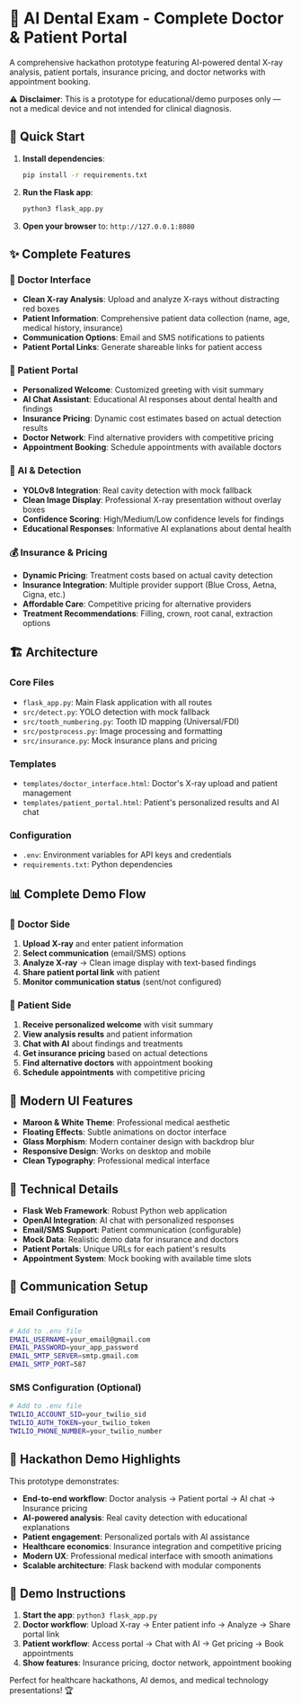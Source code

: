 # 🦷 AI Dental Exam - Complete Doctor & Patient Portal

A comprehensive hackathon prototype featuring AI-powered dental X-ray analysis, patient portals, insurance pricing, and doctor networks with appointment booking.

⚠️ **Disclaimer**: This is a prototype for educational/demo purposes only — not a medical device and not intended for clinical diagnosis.

## 🚀 Quick Start

1. **Install dependencies**:
   ```bash
   pip install -r requirements.txt
   ```

2. **Run the Flask app**:
   ```bash
   python3 flask_app.py
   ```

3. **Open your browser** to: `http://127.0.0.1:8080`

## ✨ Complete Features

### 🏥 Doctor Interface
- **Clean X-ray Analysis**: Upload and analyze X-rays without distracting red boxes
- **Patient Information**: Comprehensive patient data collection (name, age, medical history, insurance)
- **Communication Options**: Email and SMS notifications to patients
- **Patient Portal Links**: Generate shareable links for patient access

### 👤 Patient Portal
- **Personalized Welcome**: Customized greeting with visit summary
- **AI Chat Assistant**: Educational AI responses about dental health and findings
- **Insurance Pricing**: Dynamic cost estimates based on actual detection results
- **Doctor Network**: Find alternative providers with competitive pricing
- **Appointment Booking**: Schedule appointments with available doctors

### 🤖 AI & Detection
- **YOLOv8 Integration**: Real cavity detection with mock fallback
- **Clean Image Display**: Professional X-ray presentation without overlay boxes
- **Confidence Scoring**: High/Medium/Low confidence levels for findings
- **Educational Responses**: Informative AI explanations about dental health

### 💰 Insurance & Pricing
- **Dynamic Pricing**: Treatment costs based on actual cavity detection
- **Insurance Integration**: Multiple provider support (Blue Cross, Aetna, Cigna, etc.)
- **Affordable Care**: Competitive pricing for alternative providers
- **Treatment Recommendations**: Filling, crown, root canal, extraction options

## 🏗️ Architecture

### Core Files
- `flask_app.py`: Main Flask application with all routes
- `src/detect.py`: YOLO detection with mock fallback
- `src/tooth_numbering.py`: Tooth ID mapping (Universal/FDI)
- `src/postprocess.py`: Image processing and formatting
- `src/insurance.py`: Mock insurance plans and pricing

### Templates
- `templates/doctor_interface.html`: Doctor's X-ray upload and patient management
- `templates/patient_portal.html`: Patient's personalized results and AI chat

### Configuration
- `.env`: Environment variables for API keys and credentials
- `requirements.txt`: Python dependencies

## 📊 Complete Demo Flow

### 🏥 Doctor Side
1. **Upload X-ray** and enter patient information
2. **Select communication** (email/SMS) options
3. **Analyze X-ray** → Clean image display with text-based findings
4. **Share patient portal link** with patient
5. **Monitor communication status** (sent/not configured)

### 👤 Patient Side
1. **Receive personalized welcome** with visit summary
2. **View analysis results** and patient information
3. **Chat with AI** about findings and treatments
4. **Get insurance pricing** based on actual detections
5. **Find alternative doctors** with appointment booking
6. **Schedule appointments** with competitive pricing

## 🎨 Modern UI Features

- **Maroon & White Theme**: Professional medical aesthetic
- **Floating Effects**: Subtle animations on doctor interface
- **Glass Morphism**: Modern container design with backdrop blur
- **Responsive Design**: Works on desktop and mobile
- **Clean Typography**: Professional medical interface

## 🔧 Technical Details

- **Flask Web Framework**: Robust Python web application
- **OpenAI Integration**: AI chat with personalized responses
- **Email/SMS Support**: Patient communication (configurable)
- **Mock Data**: Realistic demo data for insurance and doctors
- **Patient Portals**: Unique URLs for each patient's results
- **Appointment System**: Mock booking with available time slots

## 📱 Communication Setup

### Email Configuration
```bash
# Add to .env file
EMAIL_USERNAME=your_email@gmail.com
EMAIL_PASSWORD=your_app_password
EMAIL_SMTP_SERVER=smtp.gmail.com
EMAIL_SMTP_PORT=587
```

### SMS Configuration (Optional)
```bash
# Add to .env file
TWILIO_ACCOUNT_SID=your_twilio_sid
TWILIO_AUTH_TOKEN=your_twilio_token
TWILIO_PHONE_NUMBER=your_twilio_number
```

## 🎯 Hackathon Demo Highlights

This prototype demonstrates:
- **End-to-end workflow**: Doctor analysis → Patient portal → AI chat → Insurance pricing
- **AI-powered analysis**: Real cavity detection with educational explanations
- **Patient engagement**: Personalized portals with AI assistance
- **Healthcare economics**: Insurance integration and competitive pricing
- **Modern UX**: Professional medical interface with smooth animations
- **Scalable architecture**: Flask backend with modular components

## 🚀 Demo Instructions

1. **Start the app**: `python3 flask_app.py`
2. **Doctor workflow**: Upload X-ray → Enter patient info → Analyze → Share portal link
3. **Patient workflow**: Access portal → Chat with AI → Get pricing → Book appointments
4. **Show features**: Insurance pricing, doctor network, appointment booking

Perfect for healthcare hackathons, AI demos, and medical technology presentations! 🏆
